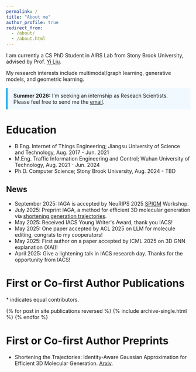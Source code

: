 ```yaml
---
permalink: /
title: "About me"
author_profile: true
redirect_from: 
  - /about/
  - /about.html
---
```


I am currently a CS PhD Student in AIRS Lab from Stony Brook University, advised by Prof. <a href= "https://jacoblau0513.github.io/">Yi Liu</a>. 

My research interests include multimodal/graph learning, generative models, and geometric learning.

<p style="margin-top:1rem; padding:.75rem 1rem; border-left:4px solid #0ea5e9; background:#f0f9ff;">
  <strong>Summer 2026:</strong> I’m seeking an internship as Reseach Scientists. Please feel free to send me the 
  <a href="mailto:tom.jx.us@gmail.com">email</a>.
</p>


Education
======
* B.Eng. Internet of Things Engineering; Jiangsu University of Science and Technology, Aug. 2017 - Jun. 2021
* M.Eng. Traffic Information Engineering and Control; Wuhan University of Technology, Aug. 2021 - Jun. 2024
* Ph.D. Computer Science; Stony Brook University, Aug. 2024 - TBD


News
------
* September 2025: IAGA is accepted by NeuRIPS 2025 <a href= "https://spigmworkshopv3.github.io/">SPIGM</a> Workshop.
* July 2025: Preprint IAGA, a method for efficient 3D molecular generation via <a href= "https://arxiv.org/pdf/2507.09043">shortening generation trajectories</a>.
* May 2025: Received IACS Young Writer's Award, thank you IACS!
* May 2025: One paper accepted by ACL 2025 on LLM for molecule editing, congrats to my cooperators!
* May 2025: First author on a paper accepted by ICML 2025 on 3D GNN explanation (XAI)!
* April 2025: Give a lightening talk in IACS research day. Thanks for the opportunity from IACS!


# First or Co-first Author Publications

\* indicates equal contributors.

{% for post in site.publications reversed %}
  {% include archive-single.html %}
{% endfor %}


# First or Co-first Author Preprints

* Shortening the Trajectories: Identity-Aware Gaussian Approximation for Efficient 3D Molecular Generation. <a href= "https://arxiv.org/pdf/2507.09043">Arxiv</a>.

